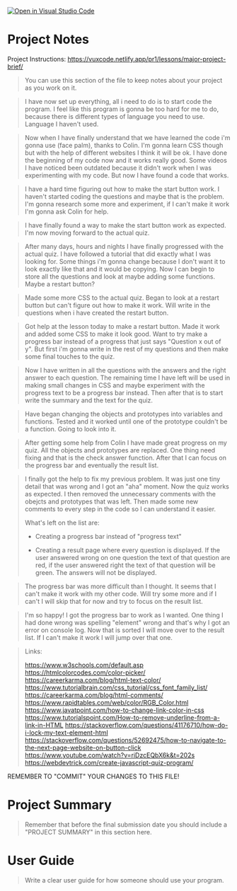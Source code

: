 [![Open in Visual Studio Code](https://classroom.github.com/assets/open-in-vscode-f059dc9a6f8d3a56e377f745f24479a46679e63a5d9fe6f495e02850cd0d8118.svg)](https://classroom.github.com/online_ide?assignment_repo_id=5999857&assignment_repo_type=AssignmentRepo)
# Project Notes

Project Instructions: https://vuxcode.netlify.app/pr1/lessons/major-project-brief/

> You can use this section of the file to keep notes about your project as you work on it.

> I have now set up everything, all i need to do is to start code the program. I feel like this program is gonna be too hard for me to do, because there is different types of language you need to use. Language I haven't used.

> Now when I have finally understand that we have learned the code i'm gonna use (face palm), thanks to Colin. I'm gonna learn CSS though but with the help of different websites I think it will be ok. I have done the beginning of my code now and it works really good. Some videos I have noticed been outdated because it didn't work when I was experimenting with my code. But now I have found a code that works.

> I have a hard time figuring out how to make the start button work. I haven't started coding the questions and maybe that is the problem. I'm gonna research some more and experiment, if I can't make it work I'm gonna ask Colin for help. 

> I have finally found a way to make the start button work as expected. I'm now moving forward to the actual quiz.

> After many days, hours and nights I have finally progressed with the actual quiz. I have followed a tutorial that did exactly what I was looking for. Some things i'm gonna change because I don't want it to look exactly like that and it would be copying. Now I can begin to store all the questions and look at maybe adding some functions. Maybe a restart button?

> Made some more CSS to the actual quiz. Began to look at a restart button but can't figure out how to make it work. Will write in the questions when i have created the restart button. 

> Got help at the lesson today to make a restart button. Made it work and added some CSS to make it look good. Want to try make a progress bar instead of a progress that just says "Question x out of y". But first i'm gonna write in the rest of my questions and then make some final touches to the quiz.

> Now I have written in all the questions with the answers and the right answer to each question. The remaining time I have left will be used in making small changes in CSS and maybe experiment with the progress text to be a progress bar instead. Then after that is to start write the summary and the text for the quiz. 

> Have began changing the objects and prototypes into variables and functions. Tested and it worked until one of the prototype couldn't be a function. Going to look into it. 

> After getting some help from Colin I have made great progress on my quiz. All the objects and prototypes are replaced. One thing need fixing and that is the check answer function. After that I can focus on the progress bar and eventually the result list.

> I finally got the help to fix my previous problem. It was just one tiny detail that was wrong and I got an "aha" moment. Now the quiz works as expected. I then removed the unnecessary comments with the obejcts and prototypes that was left. Then made some new comments to every step in the code so I can understand it easier. 
> 
> What's left on the list are:
>
> * Creating a progress bar instead of "progress text"
> 
> * Creating a result page where every question is displayed. If the user answered wrong on one question the text of that question are red, if the user answered right the text of that question will be green. The answers will not be displayed.

> The progress bar was more difficult than I thought. It seems that I can't make it work with my other code. Will try some more and if I can't I will skip that for now and try to focus on the result list.

> I'm so happy! I got the progress bar to work as I wanted. One thing I had done wrong was spelling "element" wrong and that's why I got an error on console log. Now that is sorted I will move over to the result list. If I can't make it work I will jump over that one.

> Links:
> 
> https://www.w3schools.com/default.asp
> https://htmlcolorcodes.com/color-picker/
> https://careerkarma.com/blog/html-text-color/
> https://www.tutorialbrain.com/css_tutorial/css_font_family_list/
> https://careerkarma.com/blog/html-comments/
> https://www.rapidtables.com/web/color/RGB_Color.html
> https://www.javatpoint.com/how-to-change-link-color-in-css
> https://www.tutorialspoint.com/How-to-remove-underline-from-a-link-in-HTML
> https://stackoverflow.com/questions/41176710/how-do-i-lock-my-text-element-html
> https://stackoverflow.com/questions/52692475/how-to-navigate-to-the-next-page-website-on-button-click
> https://www.youtube.com/watch?v=riDzcEQbX6k&t=202s
> https://webdevtrick.com/create-javascript-quiz-program/

REMEMBER TO "COMMIT" YOUR CHANGES TO THIS FILE!

# Project Summary

> Remember that before the final submission date you should include a "PROJECT SUMMARY" in this section here. 

# User Guide

> Write a clear user guide for how someone should use your program.
